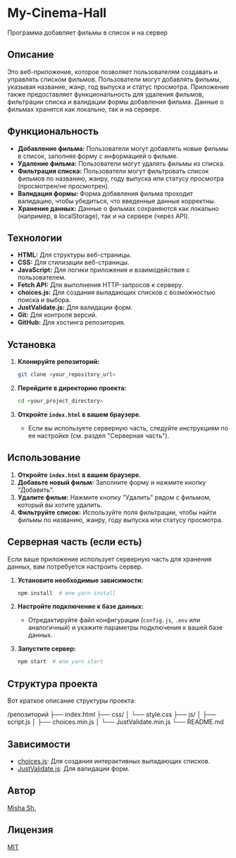 # My-Cinema-Hall

Программа добавляет фильмы в список и на сервер

## Описание

Это веб-приложение, которое позволяет пользователям создавать и управлять списком фильмов. Пользователи могут добавлять фильмы, указывая название, жанр, год выпуска и статус просмотра. Приложение также предоставляет функциональность для удаления фильмов, фильтрации списка и валидации формы добавления фильма. Данные о фильмах хранятся как локально, так и на сервере.

## Функциональность

- **Добавление фильма:** Пользователи могут добавлять новые фильмы в список, заполняя форму с информацией о фильме.
- **Удаление фильма:** Пользователи могут удалять фильмы из списка.
- **Фильтрация списка:** Пользователи могут фильтровать список фильмов по названию, жанру, году выпуска или статусу просмотра (просмотрен/не просмотрен).
- **Валидация формы:** Форма добавления фильма проходит валидацию, чтобы убедиться, что введенные данные корректны.
- **Хранение данных:** Данные о фильмах сохраняются как локально (например, в localStorage), так и на сервере (через API).

## Технологии

- **HTML:** Для структуры веб-страницы.
- **CSS:** Для стилизации веб-страницы.
- **JavaScript:** Для логики приложения и взаимодействия с пользователем.
- **Fetch API:** Для выполнения HTTP-запросов к серверу.
- **choices.js:** Для создания выпадающих списков с возможностью поиска и выбора.
- **JustValidate.js:** Для валидации форм.
- **Git:** Для контроля версий.
- **GitHub:** Для хостинга репозитория.

## Установка

1.  **Клонируйте репозиторий:**

    ```bash
    git clone <your_repository_url>
    ```

2.  **Перейдите в директорию проекта:**

    ```bash
    cd <your_project_directory>
    ```

3.  **Откройте `index.html` в вашем браузере.**

    - Если вы используете серверную часть, следуйте инструкциям по ее настройке (см. раздел "Серверная часть").

## Использование

1.  **Откройте `index.html` в вашем браузере.**
2.  **Добавьте новый фильм:** Заполните форму и нажмите кнопку "Добавить".
3.  **Удалите фильм:** Нажмите кнопку "Удалить" рядом с фильмом, который вы хотите удалить.
4.  **Фильтруйте список:** Используйте поля фильтрации, чтобы найти фильмы по названию, жанру, году выпуска или статусу просмотра.

## Серверная часть (если есть)

Если ваше приложение использует серверную часть для хранения данных, вам потребуется настроить сервер.

1.  **Установите необходимые зависимости:**

    ```bash
    npm install  # или yarn install
    ```

2.  **Настройте подключение к базе данных:**

    - Отредактируйте файл конфигурации (`config.js`, `.env` или аналогичный) и укажите параметры подключения к вашей базе данных.

3.  **Запустите сервер:**

    ```bash
    npm start  # или yarn start
    ```

## Структура проекта

Вот краткое описание структуры проекта:

/репозиторий
├── index.html
├── css/
│   └── style.css
├── js/
│   ├── script.js
│   ├── choices.min.js
│   └── JustValidate.min.js
└── README.md

## Зависимости

- [choices.js](https://github.com/jshjohnson/Choices): Для создания интерактивных выпадающих списков.
- [JustValidate.js](https://github.com/horprogs/JustValidate): Для валидации форм.

## Автор

[Misha Sh.](https://github.com/shatalinmisha)

## Лицензия

[MIT](https://opensource.org/licenses/MIT)
